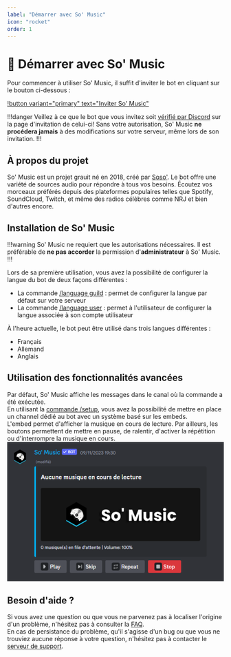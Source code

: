 ```yaml
---
label: "Démarrer avec So' Music"
icon: "rocket"
order: 1
---
```


# 🚀 Démarrer avec So' Music

Pour commencer à utiliser So' Music, il suffit d'inviter le bot en cliquant sur le bouton ci-dessous :

[!button variant="primary" text="Inviter So' Music"](https://invite.somusic.xyz)

!!!danger
Veillez à ce que le bot que vous invitez soit [vérifié par Discord](https://support.discord.com/hc/fr/articles/360040720412-Bot-Verification-and-Data-Whitelisting) sur la page d'invitation de celui-ci! Sans votre autorisation, So' Music **ne procédera jamais** à des modifications sur votre serveur, même lors de son invitation.
!!!

## À propos du projet

So' Music est un projet grauit né en 2018, créé par [Soso'](https://github.com/Sorway). 
Le bot offre une variété de sources audio pour répondre à tous vos besoins. Écoutez vos morceaux préférés depuis des plateformes populaires telles que Spotify, SoundCloud, Twitch, et même des radios célèbres comme NRJ et bien d'autres encore.

## Installation de So' Music
!!!warning
So' Music ne requiert que les autorisations nécessaires. Il est préférable de **ne pas accorder** la permission d'**administrateur** à So' Music.
!!!

Lors de sa première utilisation, vous avez la possibilité de configurer la langue du bot de deux façons différentes : 
- La commande [/language guild](/documentation/commandes/configuration/guild-language/) : permet de configurer la langue par défaut sur votre serveur
- La commande [/language user](/documentation/commandes/user/language/) : permet à l'utilisateur de configurer la langue associée à son compte utilisateur

À l'heure actuelle, le bot peut être utilisé dans trois langues différentes :
- Français
- Allemand
- Anglais

## Utilisation des fonctionnalités avancées

Par défaut, So' Music affiche les messages dans le canal où la commande a été exécutée.  
En utilisant la [commande /setup](/documentation/commandes/configuration/setup/), vous avez la possibilité de mettre en place un channel dédié au bot avec un système basé sur les embeds.  
L'embed permet d'afficher la musique en cours de lecture. Par ailleurs, les boutons permettent de mettre en pause, de ralentir, d'activer la répétition ou d'interrompre la musique en cours.
![](/static/embed.png)

## Besoin d'aide ?
Si vous avez une question ou que vous ne parvenez pas à localiser l'origine d'un problème, n'hésitez pas à consulter la [FAQ](https://docs.somusic.xyz/faq/).  
En cas de persistance du problème, qu'il s'agisse d'un bug ou que vous ne trouviez aucune réponse à votre question, n'hésitez pas à contacter le [serveur de support](https://discord.somusic.xyz).
